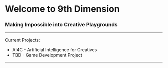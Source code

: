 # Welcome to 9th Dimension

### Making Impossible into Creative Playgrounds

---
Current Projects:
- AI4C - Artificial Intelligence for Creatives
- TBD - Game Development Project
---


